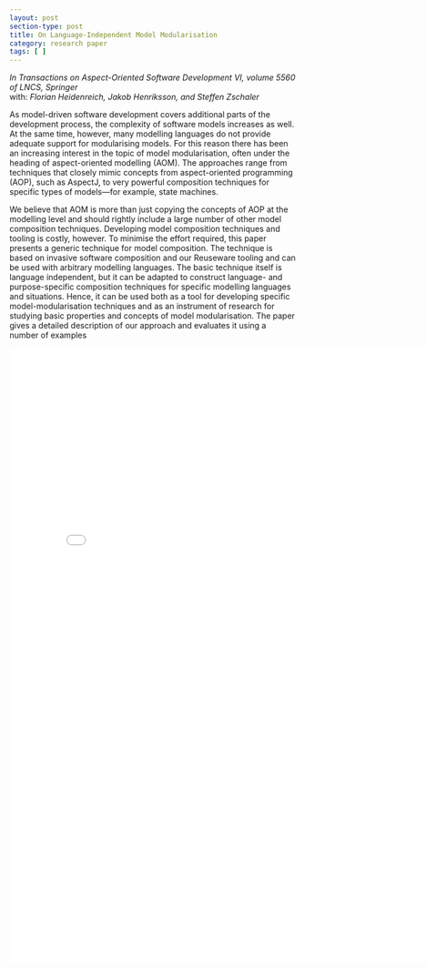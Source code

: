 ```yaml
---
layout: post
section-type: post
title: On Language-Independent Model Modularisation
category: research paper
tags: [ ]
---
```

_In Transactions on Aspect-Oriented Software Development VI, volume 5560 of LNCS, Springer_
<br/>with: _Florian Heidenreich, Jakob Henriksson, and Steffen Zschaler_

As model-driven software development covers additional parts of the
development process, the complexity of software models increases as well. At
the same time, however, many modelling languages do not provide adequate support
for modularising models. For this reason there has been an increasing interest
in the topic of model modularisation, often under the heading of aspect-oriented
modelling (AOM). The approaches range from techniques that closely
mimic concepts from aspect-oriented programming (AOP), such as AspectJ, to
very powerful composition techniques for specific types of models—for example,
state machines.

We believe that AOM is more than just copying the concepts of AOP at
the modelling level and should rightly include a large number of other model composition
techniques. Developing model composition techniques and tooling
is costly, however. To minimise the effort required, this paper presents a generic
technique for model composition. The technique is based on invasive software
composition and our Reuseware tooling and can be used with arbitrary modelling
languages. The basic technique itself is language independent, but it can be
adapted to construct language- and purpose-specific composition techniques for
specific modelling languages and situations. Hence, it can be used both as a tool
for developing specific model-modularisation techniques and as an instrument of
research for studying basic properties and concepts of model modularisation. The
paper gives a detailed description of our approach and evaluates it using a number
of examples

<embed src="/publications/2009_TAOSD_Reuseware.pdf" width="800" height="1080" type='application/pdf'/>
